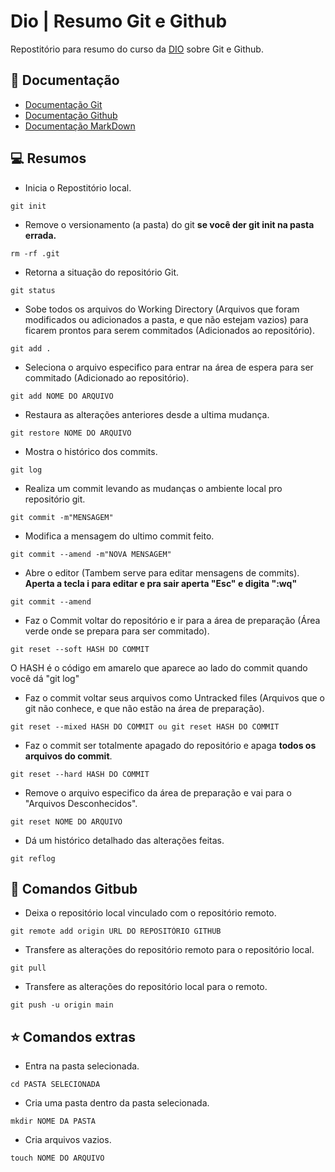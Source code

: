 # Dio | Resumo Git e Github

Repostitório para resumo do curso da [DIO](https://www.dio.me/) sobre Git e Github.

## 📕 Documentação
- [Documentação Git](https://git-scm.com/docs/git/pt_BR)
- [Documentação Github](https://docs.github.com/)
- [Documentação MarkDown](https://docs.github.com/pt/get-started/writing-on-github/getting-started-with-writing-and-formatting-on-github/basic-writing-and-formatting-syntax)

## 💻 Resumos
- Inicia o Repostitório local.
```
git init
```
- Remove o versionamento (a pasta) do git **se você der git init na pasta errada.**
```
rm -rf .git
```
- Retorna a situação do repositório Git.
```
git status
```
- Sobe todos os arquivos do Working Directory (Arquivos que foram modificados ou adicionados a pasta, e que não estejam vazios) para ficarem prontos para serem commitados (Adicionados ao repositório).
```
git add .
```
- Seleciona o arquivo especifico para entrar na área de espera para ser commitado (Adicionado ao repositório).
```
git add NOME DO ARQUIVO
```
- Restaura as alterações anteriores desde a ultima mudança.
```
git restore NOME DO ARQUIVO
```
- Mostra o histórico dos commits.
```
git log
```
- Realiza um commit levando  as mudanças o ambiente local pro repositório git.
```
git commit -m"MENSAGEM"
```
- Modifica a mensagem do ultimo commit feito.
```
git commit --amend -m"NOVA MENSAGEM"
```
- Abre o editor (Tambem serve para editar mensagens de commits). **Aperta a tecla i para editar e pra sair aperta "Esc" e digita ":wq"**
```
git commit --amend
```
- Faz o Commit voltar do repositório e ir para a área de preparação (Área verde onde se prepara para ser commitado).
```
git reset --soft HASH DO COMMIT
```
O HASH é o código em amarelo que aparece ao lado do commit quando você dá "git log"

- Faz o commit voltar seus arquivos como Untracked files (Arquivos que o git não conhece, e que não estão na área de preparação).
```
git reset --mixed HASH DO COMMIT ou git reset HASH DO COMMIT
```
- Faz o commit ser totalmente apagado do repositório e apaga **todos os arquivos do commit**.
```
git reset --hard HASH DO COMMIT
```
- Remove o arquivo especifico da área de preparação e vai para o "Arquivos Desconhecidos".
```
git reset NOME DO ARQUIVO
```
- Dá um histórico detalhado das alterações feitas.
```
git reflog
```
## 🤖 Comandos Gitbub
- Deixa o repositório local vinculado com o repositório remoto.
```
git remote add origin URL DO REPOSITÓRIO GITHUB
```
- Transfere as alterações do repositório remoto para o repositório local.
```
git pull
```
- Transfere as alterações do repositório local para o remoto.
```
git push -u origin main
```
## ⭐ Comandos extras
- Entra na pasta selecionada.
```
cd PASTA SELECIONADA
```
- Cria uma pasta dentro da pasta selecionada.
```
mkdir NOME DA PASTA
```
- Cria arquivos vazios.
```
touch NOME DO ARQUIVO
```

